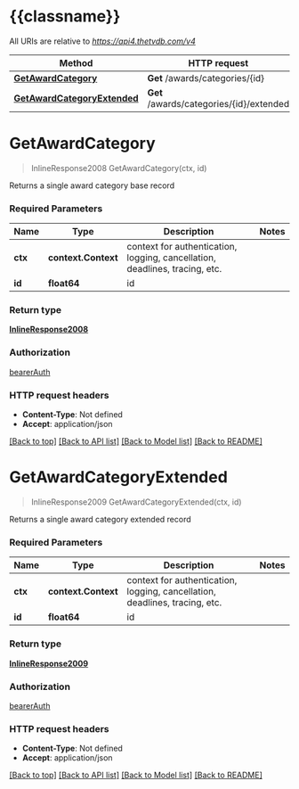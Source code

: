# {{classname}}

All URIs are relative to *https://api4.thetvdb.com/v4*

Method | HTTP request | Description
------------- | ------------- | -------------
[**GetAwardCategory**](AwardCategoriesApi.md#GetAwardCategory) | **Get** /awards/categories/{id} | 
[**GetAwardCategoryExtended**](AwardCategoriesApi.md#GetAwardCategoryExtended) | **Get** /awards/categories/{id}/extended | 

# **GetAwardCategory**
> InlineResponse2008 GetAwardCategory(ctx, id)


Returns a single award category base record

### Required Parameters

Name | Type | Description  | Notes
------------- | ------------- | ------------- | -------------
 **ctx** | **context.Context** | context for authentication, logging, cancellation, deadlines, tracing, etc.
  **id** | **float64**| id | 

### Return type

[**InlineResponse2008**](inline_response_200_8.md)

### Authorization

[bearerAuth](../README.md#bearerAuth)

### HTTP request headers

 - **Content-Type**: Not defined
 - **Accept**: application/json

[[Back to top]](#) [[Back to API list]](../README.md#documentation-for-api-endpoints) [[Back to Model list]](../README.md#documentation-for-models) [[Back to README]](../README.md)

# **GetAwardCategoryExtended**
> InlineResponse2009 GetAwardCategoryExtended(ctx, id)


Returns a single award category extended record

### Required Parameters

Name | Type | Description  | Notes
------------- | ------------- | ------------- | -------------
 **ctx** | **context.Context** | context for authentication, logging, cancellation, deadlines, tracing, etc.
  **id** | **float64**| id | 

### Return type

[**InlineResponse2009**](inline_response_200_9.md)

### Authorization

[bearerAuth](../README.md#bearerAuth)

### HTTP request headers

 - **Content-Type**: Not defined
 - **Accept**: application/json

[[Back to top]](#) [[Back to API list]](../README.md#documentation-for-api-endpoints) [[Back to Model list]](../README.md#documentation-for-models) [[Back to README]](../README.md)

